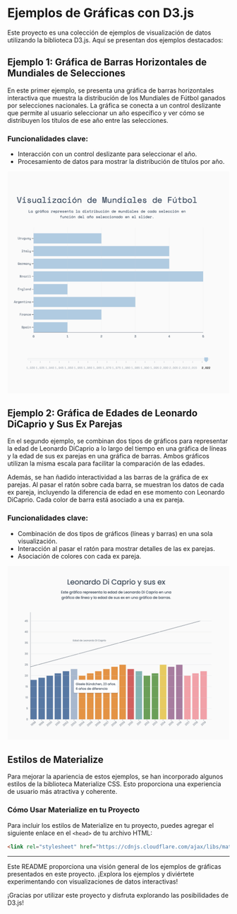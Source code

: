 # Ejemplos de Gráficas con D3.js

Este proyecto es una colección de ejemplos de visualización de datos utilizando la biblioteca D3.js. Aquí se presentan dos ejemplos destacados:

## Ejemplo 1: Gráfica de Barras Horizontales de Mundiales de Selecciones

En este primer ejemplo, se presenta una gráfica de barras horizontales interactiva que muestra la distribución de los Mundiales de Fútbol ganados por selecciones nacionales. La gráfica se conecta a un control deslizante que permite al usuario seleccionar un año específico y ver cómo se distribuyen los títulos de ese año entre las selecciones.

### Funcionalidades clave:
- Interacción con un control deslizante para seleccionar el año.
- Procesamiento de datos para mostrar la distribución de títulos por año.

![Gráfica de Barras Horizontales de Mundiales de Selecciones](img/example-1.png)

## Ejemplo 2: Gráfica de Edades de Leonardo DiCaprio y Sus Ex Parejas

En el segundo ejemplo, se combinan dos tipos de gráficos para representar la edad de Leonardo DiCaprio a lo largo del tiempo en una gráfica de líneas y la edad de sus ex parejas en una gráfica de barras. Ambos gráficos utilizan la misma escala para facilitar la comparación de las edades.

Además, se han ñadido interactividad a las barras de la gráfica de ex parejas. Al pasar el ratón sobre cada barra, se muestran los datos de cada ex pareja, incluyendo la diferencia de edad en ese momento con Leonardo DiCaprio. Cada color de barra está asociado a una ex pareja.

### Funcionalidades clave:
- Combinación de dos tipos de gráficos (líneas y barras) en una sola visualización.
- Interacción al pasar el ratón para mostrar detalles de las ex parejas.
- Asociación de colores con cada ex pareja.

![Gráfica de Edades de Leonardo DiCaprio y Sus Ex Parejas](img/example-2.png)

## Estilos de Materialize

Para mejorar la apariencia de estos ejemplos, se han incorporado algunos estilos de la biblioteca Materialize CSS. Esto proporciona una experiencia de usuario más atractiva y coherente.

### Cómo Usar Materialize en tu Proyecto

Para incluir los estilos de Materialize en tu proyecto, puedes agregar el siguiente enlace en el `<head>` de tu archivo HTML:

```html
<link rel="stylesheet" href="https://cdnjs.cloudflare.com/ajax/libs/materialize/1.0.0/css/materialize.min.css">
```

---

Este README proporciona una visión general de los ejemplos de gráficas presentados en este proyecto. ¡Explora los ejemplos y diviértete experimentando con visualizaciones de datos interactivas!

¡Gracias por utilizar este proyecto y disfruta explorando las posibilidades de D3.js!
